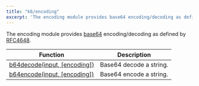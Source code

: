 ```yaml
---
title: "k6/encoding"
excerpt: 'The encoding module provides base64 encoding/decoding as defined by RFC4648.'
---
```

The encoding module provides [base64](https://en.wikipedia.org/wiki/Base64)
encoding/decoding as defined by [RFC4648](https://tools.ietf.org/html/rfc4648).

| Function | Description |
| -------- | ----------- |
| [b64decode(input, [encoding])](/javascript-api/v0-31/k6-encoding/b64decode-input-encoding) | Base64 decode a string. |
| [b64encode(input, [encoding])](/javascript-api/v0-31/k6-encoding/b64encode-input-encoding)  | 	Base64 encode a string. |
